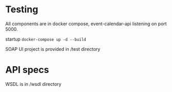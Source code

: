 # Testing
All components are in docker compose, event-calendar-api listening on port 5000.

startup
`docker-compose up -d --build`

SOAP UI project is provided in /test directory

# API specs
WSDL is in /wsdl directory
